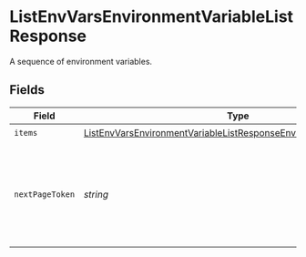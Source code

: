 # ListEnvVarsEnvironmentVariableListResponse

A sequence of environment variables.


## Fields

| Field                                                                                                                                                               | Type                                                                                                                                                                | Required                                                                                                                                                            | Description                                                                                                                                                         |
| ------------------------------------------------------------------------------------------------------------------------------------------------------------------- | ------------------------------------------------------------------------------------------------------------------------------------------------------------------- | ------------------------------------------------------------------------------------------------------------------------------------------------------------------- | ------------------------------------------------------------------------------------------------------------------------------------------------------------------- |
| `items`                                                                                                                                                             | [ListEnvVarsEnvironmentVariableListResponseEnvironmentVariablePair](../../models/operations/listenvvarsenvironmentvariablelistresponseenvironmentvariablepair.md)[] | :heavy_check_mark:                                                                                                                                                  | N/A                                                                                                                                                                 |
| `nextPageToken`                                                                                                                                                     | *string*                                                                                                                                                            | :heavy_check_mark:                                                                                                                                                  | A token to pass as a `page-token` query parameter to return the next page of results.                                                                               |